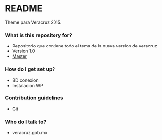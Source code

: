# README #

Theme para Veracruz 2015.

### What is this repository for? ###

* Repositorio que contiene todo el tema de la nueva version de veracruz
* Version 1.0
* [Master](https://bitbucket.org/rol_drouaillet_pumarino/veracruz)

### How do I get set up? ###

* BD conexion
* Instalacion WP


### Contribution guidelines ###

* Git

### Who do I talk to? ###

* veracruz.gob.mx